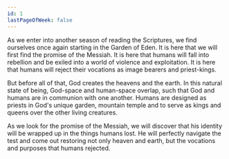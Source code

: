 ```yaml
---
id: 1
lastPageOfWeek: false
---
```


As we enter into another season of reading the Scriptures, we find ourselves once again starting in the Garden of Eden. It is here that we will first find the promise of the Messiah. It is here that humans will fall into rebellion and be exiled into a world of violence and exploitation. It is here that humans will reject their vocations as image bearers and priest-kings.

But before all of that, God creates the heavens and the earth. In this natural state of being, God-space and human-space overlap, such that God and humans are in communion with one another. Humans are designed as priests in God's unique garden, mountain temple and to serve as kings and queens over the other living creatures.
 
As we look for the promise of the Messiah, we will discover that his identity will be wrapped up in the things humans lost. He will perfectly navigate the test and come out restoring not only heaven and earth, but the vocations and purposes that humans rejected.